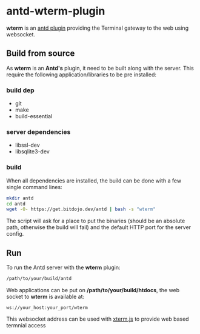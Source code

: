 # antd-wterm-plugin
**wterm** is an [antd plugin](https://github.com/lxsang/ant-http) providing the Terminal gateway to the web using websocket.

## Build from source
As **wterm** is an **Antd's** plugin, it need to be built along with the server. This require the following application/libraries to be pre installed:

### build dep
* git
* make
* build-essential

### server dependencies
* libssl-dev
* libsqlite3-dev

### build
When all dependencies are installed, the build can be done with a few single command lines:

```bash
mkdir antd
cd antd
wget -O- https://get.bitdojo.dev/antd | bash -s "wterm"
```
The script will ask for a place to put the binaries (should be an absolute path, otherwise the build will fail) and the default HTTP port for the server config.

## Run
To run the Antd server with the **wterm** plugin:
```sh
/path/to/your/build/antd
```

Web applications can be put on **/path/to/your/build/htdocs**, the web socket to **wterm** is available at:
```
ws://your_host:your_port/wterm
```
This websocket address can be used with [xterm.js](https://xtermjs.org) to provide web based termnial access
